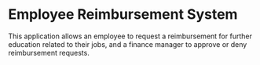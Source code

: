 # Employee Reimbursement System
This application allows an employee to request a reimbursement for further education related to their jobs, and a finance manager to approve or deny reimbursement requests. 
